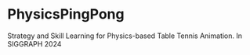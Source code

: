 # PhysicsPingPong
Strategy and Skill Learning for Physics-based Table Tennis Animation. In SIGGRAPH 2024
